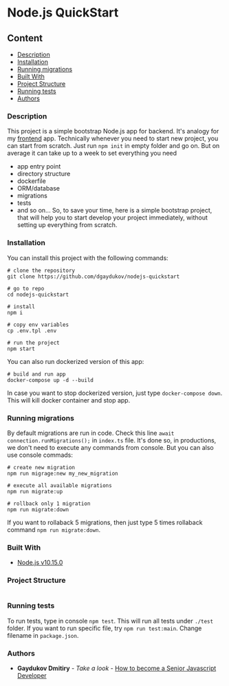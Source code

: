 # Node.js QuickStart

## Content
* [Description](#description)
* [Installation](#installation)
* [Running migrations](#running-migrations)
* [Built With](#built-with)
* [Project Structure](#project-structure)
* [Running tests](#running-tests)
* [Authors](#authors)

### Description

This project is a simple bootstrap Node.js app for backend. It's analogy for my [frontend](https://github.com/dgaydukov/react-quickstart) app.
Technically whenever you need to start new project, you can start from scratch. Just run `npm init` in empty folder and go on. But on average it can take up to a week to set everything you need
* app entry point
* directory structure
* dockerfile
* ORM/database
* migrations
* tests
* and so on...
So, to save your time, here is a simple bootstrap project, that will help you to start develop your project immediately, without setting up everything from scratch.


### Installation

You can install this project with the following commands:
```shell
# clone the repository
git clone https://github.com/dgaydukov/nodejs-quickstart

# go to repo
cd nodejs-quickstart

# install
npm i

# copy env variables
cp .env.tpl .env

# run the project
npm start
```

You can also run dockerized version of this app:
```shell
# build and run app
docker-compose up -d --build
```

In case you want to stop dockerized version, just type `docker-compose down`. This will kill docker container and stop app.

### Running migrations

By default migrations are run in code. Check this line `await connection.runMigrations();` in `index.ts` file. It's done so, in productions, we don't need to execute any commands from console.
But you can also use console commads:

```shell
# create new migration
npm run migrage:new my_new_migration

# execute all available migrations
npm run migrate:up

# rollback only 1 migration
npm run migrate:down
```

If you want to rollaback 5 migrations, then just type 5 times rollaback command `npm run migrate:down`.



### Built With

* [Node.js v10.15.0](https://nodejs.org/fr/blog/release/v10.15.0/)




### Project Structure
```
```


### Running tests
To run tests, type in console `npm test`. This will run all tests under `./test` folder. If you want to run specific file, try `npm run test:main`. Change filename in `package.json`.


### Authors

* **Gaydukov Dmitiry** - *Take a look* - [How to become a Senior Javascript Developer](https://github.com/dgaydukov/how-to-become-a-senior-js-developer)